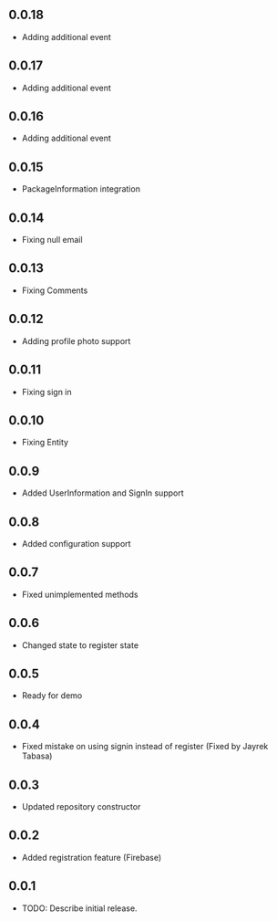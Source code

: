 ## 0.0.18
* Adding additional event

## 0.0.17
* Adding additional event

## 0.0.16
* Adding additional event

## 0.0.15
* PackageInformation integration

## 0.0.14
* Fixing null email

## 0.0.13
* Fixing Comments

## 0.0.12
* Adding profile photo support

## 0.0.11
* Fixing sign in

## 0.0.10
* Fixing Entity

## 0.0.9
* Added UserInformation and SignIn support

## 0.0.8
* Added configuration support

## 0.0.7
* Fixed unimplemented methods

## 0.0.6
* Changed state to register state

## 0.0.5
* Ready for demo

## 0.0.4
* Fixed mistake on using signin instead of register (Fixed by Jayrek Tabasa)

## 0.0.3
* Updated repository constructor

## 0.0.2
* Added registration feature (Firebase)

## 0.0.1

* TODO: Describe initial release.
